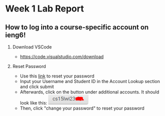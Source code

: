 # **Week 1 Lab Report**
## How to log into a course-specific account on ieng6!
  1. Download VSCode 

      * https://code.visualstudio.com/download
  
  2. Reset Password

      * Use this [link](https://sdacs.ucsd.edu/~icc/index.php) to reset your password
      * Input your Username and Student ID in the Account Lookup section and click submit
      * Afterwards, click on the button under additional accounts. It should look like this:
      ![accountName](https://github.com/skn0012/cse15l-lab-reports/blob/e8f10820caa12ccf8b93c0ad66feebc23ffeded3/15lss1.PNG)
      * Then, click "change your password" to reset your password
